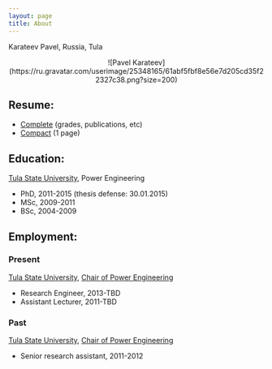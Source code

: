 ```yaml
---
layout: page
title: About
---
```


Karateev Pavel, Russia, Tula

<center>
![Pavel Karateev](https://ru.gravatar.com/userimage/25348165/61abf5fbf8e56e7d205cd35f22327c38.png?size=200)
</center>

## Resume:

- [Complete](../assets/resume/complete.pdf) (grades, publications, etc)
- [Compact](../assets/resume/compact.pdf) (1 page)

## Education:

[Tula State University](http://tsu.tula.ru/), Power Engineering

- PhD, 2011-2015 (thesis defense: 30.01.2015)
- МSc, 2009-2011
- BSc, 2004-2009

## Employment:
### Present

[Tula State University](http://tsu.tula.ru/), [Chair of Power Engineering](http://tsu.tula.ru/ivts/depts/electro/)

- Research Engineer, 2013-TBD
- Assistant Lecturer, 2011-TBD

### Past

[Tula State University](http://tsu.tula.ru/), [Chair of Power Engineering](http://tsu.tula.ru/ivts/depts/electro/)

- Senior research assistant, 2011-2012
